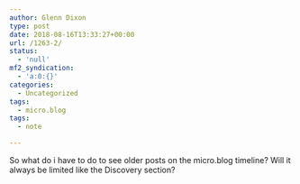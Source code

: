```yaml
---
author: Glenn Dixon
type: post
date: 2018-08-16T13:33:27+00:00
url: /1263-2/
status:
  - 'null'
mf2_syndication:
  - 'a:0:{}'
categories:
  - Uncategorized
tags:
  - micro.blog
tags:
  - note

---
```

So what do i have to do to see older posts on the micro.blog timeline? Will it always be limited like the Discovery section?